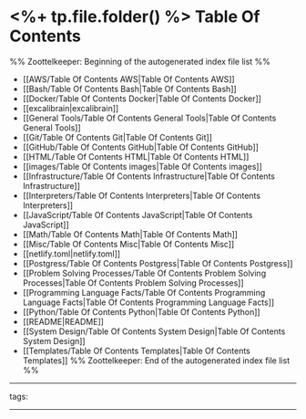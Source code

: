 # <%+ tp.file.folder() %> Table Of Contents



%% Zoottelkeeper: Beginning of the autogenerated index file list  %%
-  [[AWS/Table Of Contents AWS|Table Of Contents AWS]]
-  [[Bash/Table Of Contents Bash|Table Of Contents Bash]]
-  [[Docker/Table Of Contents Docker|Table Of Contents Docker]]
-  [[excalibrain|excalibrain]]
-  [[General Tools/Table Of Contents General Tools|Table Of Contents General Tools]]
-  [[Git/Table Of Contents Git|Table Of Contents Git]]
-  [[GitHub/Table Of Contents GitHub|Table Of Contents GitHub]]
-  [[HTML/Table Of Contents HTML|Table Of Contents HTML]]
-  [[images/Table Of Contents images|Table Of Contents images]]
-  [[Infrastructure/Table Of Contents Infrastructure|Table Of Contents Infrastructure]]
-  [[Interpreters/Table Of Contents Interpreters|Table Of Contents Interpreters]]
-  [[JavaScript/Table Of Contents JavaScript|Table Of Contents JavaScript]]
-  [[Math/Table Of Contents Math|Table Of Contents Math]]
-  [[Misc/Table Of Contents Misc|Table Of Contents Misc]]
-  [[netlify.toml|netlify.toml]]
-  [[Postgress/Table Of Contents Postgress|Table Of Contents Postgress]]
-  [[Problem Solving Processes/Table Of Contents Problem Solving Processes|Table Of Contents Problem Solving Processes]]
-  [[Programming Language Facts/Table Of Contents Programming Language Facts|Table Of Contents Programming Language Facts]]
-  [[Python/Table Of Contents Python|Table Of Contents Python]]
-  [[README|README]]
-  [[System Design/Table Of Contents System Design|Table Of Contents System Design]]
-  [[Templates/Table Of Contents Templates|Table Of Contents Templates]]
%% Zoottelkeeper: End of the autogenerated index file list  %%



---

tags: 

---